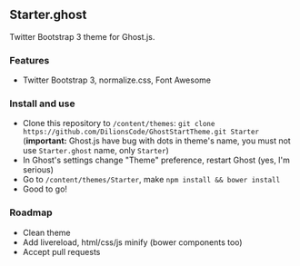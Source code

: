 ##  Starter.ghost
Twitter Bootstrap 3 theme for Ghost.js.

### Features

 - Twitter Bootstrap 3, normalize.css, Font Awesome
 
### Install and use
 - Clone this repository to `/content/themes`: ``git clone https://github.com/DilionsCode/GhostStartTheme.git Starter`` (**important:** Ghost.js have bug with dots in theme's name, you must not use ``Starter.ghost`` name, only ``Starter``)
 - In Ghost's settings change "Theme" preference, restart Ghost (yes, I'm serious)
 - Go to ``/content/themes/Starter``, make ``npm install && bower install``
 - Good to go!
 
### Roadmap
 - Clean theme
 - Add livereload, html/css/js minify (bower components too)
 - Accept pull requests
